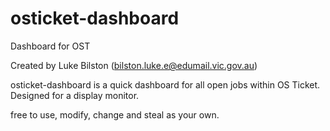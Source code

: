 # osticket-dashboard
Dashboard for OST

Created by Luke Bilston (bilston.luke.e@edumail.vic.gov.au)

osticket-dashboard is a quick dashboard for all open jobs within OS Ticket.  Designed for a display monitor.  

free to use, modify, change and steal as your own.
